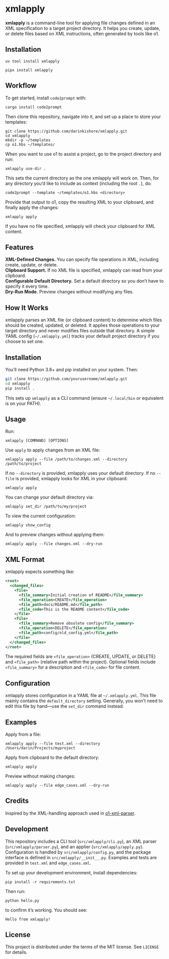 # xmlapply

**xmlapply** is a command-line tool for applying file changes defined in an XML specification to a target project directory. It helps you create, update, or delete files based on XML instructions, often generated by tools like o1.

## Installation

```
uv tool install xmlapply
```

```
pipx install xmlapply
```

## Workflow

To get started, install `code2prompt` with:
```
cargo install code2prompt
```
Then clone this repository, navigate into it, and set up a place to store your templates:
```
git clone https://github.com/darinkishore/xmlapply.git
cd xmlapply
mkdir -p ~/templates
cp o1.hbs ~/templates/
```
When you want to use o1 to assist a project, go to the project directory and run:
```
xmlapply use-dir . 
```
This sets the current directory as the one xmlapply will work on. Then, for any directory you’d like to include as context (including the root `.`), do:
```
code2prompt --template ~/templates/o1.hbs <directory>
```
Provide that output to o1, copy the resulting XML to your clipboard, and finally apply the changes:
```
xmlapply apply
```
If you have no file specified, xmlapply will check your clipboard for XML content.

## Features

**XML-Defined Changes.** You can specify file operations in XML, including create, update, or delete.  
**Clipboard Support.** If no XML file is specified, xmlapply can read from your clipboard.  
**Configurable Default Directory.** Set a default directory so you don’t have to specify it every time.  
**Dry-Run Mode.** Preview changes without modifying any files.

## How It Works

xmlapply parses an XML file (or clipboard content) to determine which files should be created, updated, or deleted. It applies those operations to your target directory and never modifies files outside that directory. A simple YAML config (`~/.xmlapply.yml`) tracks your default project directory if you choose to set one.

## Installation

You’ll need Python 3.8+ and pip installed on your system. Then:

```bash
git clone https://github.com/yourusername/xmlapply.git
cd xmlapply
pip install .
```
This sets up `xmlapply` as a CLI command (ensure `~/.local/bin` or equivalent is on your PATH).

## Usage

Run:
```
xmlapply [COMMAND] [OPTIONS]
```
Use `apply` to apply changes from an XML file:
```
xmlapply apply --file /path/to/changes.xml --directory /path/to/project
```
If no `--directory` is provided, xmlapply uses your default directory. If no `--file` is provided, xmlapply looks for XML in your clipboard:
```
xmlapply apply
```
You can change your default directory via:
```
xmlapply set_dir /path/to/my/project
```
To view the current configuration:
```
xmlapply show_config
```
And to preview changes without applying them:
```
xmlapply apply --file changes.xml --dry-run
```

## XML Format

xmlapply expects something like:
```xml
<root>
  <changed_files>
    <file>
      <file_summary>Initial creation of README</file_summary>
      <file_operation>CREATE</file_operation>
      <file_path>docs/README.md</file_path>
      <file_code>This is the README content</file_code>
    </file>
    <file>
      <file_summary>Remove obsolete config</file_summary>
      <file_operation>DELETE</file_operation>
      <file_path>config/old_config.yml</file_path>
    </file>
  </changed_files>
</root>
```
The required fields are `<file_operation>` (CREATE, UPDATE, or DELETE) and `<file_path>` (relative path within the project). Optional fields include `<file_summary>` for a description and `<file_code>` for file content.

## Configuration

xmlapply stores configuration in a YAML file at `~/.xmlapply.yml`. This file mainly contains the `default_directory` setting. Generally, you won’t need to edit this file by hand—use the `set_dir` command instead.

## Examples

Apply from a file:
```
xmlapply apply --file test.xml --directory /Users/darin/Projects/myproject
```
Apply from clipboard to the default directory:
```
xmlapply apply
```
Preview without making changes:
```
xmlapply apply --file edge_cases.xml --dry-run
```

## Credits

Inspired by the XML-handling approach used in [o1-xml-parser](https://github.com/mckaywrigley/o1-xml-parser).

## Development

This repository includes a CLI tool (`src/xmlapply/cli.py`), an XML parser (`src/xmlapply/parser.py`), and an applier (`src/xmlapply/apply.py`). Configuration is handled by `src/xmlapply/config.py`, and the package interface is defined in `src/xmlapply/__init__.py`. Examples and tests are provided in `test.xml` and `edge_cases.xml`. 

To set up your development environment, install dependencies:
```
pip install -r requirements.txt
```
Then run:
```
python hello.py
```
to confirm it’s working. You should see:

```
Hello from xmlapply!
```

## License

This project is distributed under the terms of the MIT license. See `LICENSE` for details.
